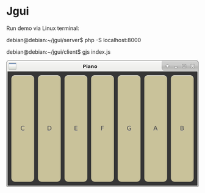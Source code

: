 # Jgui

Run demo via Linux terminal:

debian@debian:~/jgui/server$ php -S localhost:8000

debian@debian:~/jgui/client$ gjs index.js

![ScreenShot](https://raw.githubusercontent.com/Sambrax/Jgui/main/screenshot.png)
